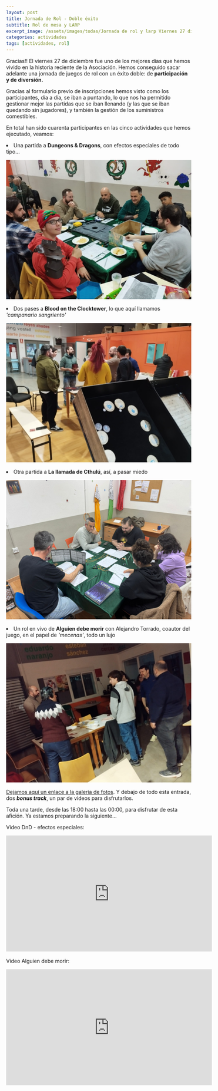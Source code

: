 ```yaml
---
layout: post
title: Jornada de Rol - Doble éxito
subtitle: Rol de mesa y LARP
excerpt_image: /assets/images/todas/Jornada de rol y larp Viernes 27 diciembre a partir de las 1800 ECJ Almendralejo.png
categories: actividades
tags: [actividades, rol]
---
```


Gracias!! El viernes 27 de diciembre fue uno de los mejores días que hemos vivido en la historia reciente de la Asociación. Hemos conseguido sacar adelante una jornada de juegos de rol con un éxito doble: de <b>participación y de diversión.</b>

Gracias al formulario previo de inscripciones hemos visto como los participantes, día a día, se iban a puntando, lo que nos ha permitido gestionar mejor las partidas que se iban llenando (y las que se iban quedando sin jugadores), y también la gestión de los suministros comestibles.

En total han sido cuarenta participantes en las cinco actividades que hemos ejecutado, veamos:


<li>Una partida a <b>Dungeons & Dragons</b>, con efectos especiales de todo tipo...</li>

![DnD](/assets/images/todas/DnD_2.jpeg)

<li>Dos pases a <b>Blood on the Clocktower</b>, lo que aquí llamamos <i>'campanario sangriento'</i></li>

![BloodTower](/assets/images/todas/grimorio.jpeg)

<li>Otra partida a <b>La llamada de Cthulú</b>, así, a pasar miedo</li>

![Chulu](/assets/images/todas/la_llamada_1.jpeg)

<li>Un rol en vivo de <b>Alguien debe morir</b> con Alejandro Torrado, coautor del juego, en el papel de <i>'mecenas'</i>, todo un lujo</li>

![alguien_debe_morir](/assets/images/todas/alguien_debe_morir_2.jpeg)


[Dejamos aquí un enlace a la galería de fotos](https://drive.google.com/drive/folders/14HGJwro6QAJPftv9yVKWka4LXCQ4znoO?usp=sharing). Y debajo de todo esta entrada, dos <b><i>bonus track</i></b>, un par de videos para disfrutarlos.

Toda una tarde, desde las 18:00 hasta las 00:00, para disfrutar de esta afición. Ya estamos preparando la siguiente...

Video DnD - efectos especiales:
<iframe width="560" height="315" src="https://www.youtube.com/embed/tUnOPQVXgC0?si=_Rc9ABVCFE1HCrrt" title="YouTube video player" frameborder="0" allow="accelerometer; autoplay; clipboard-write; encrypted-media; gyroscope; picture-in-picture; web-share" referrerpolicy="strict-origin-when-cross-origin" allowfullscreen></iframe>

Video Alguien debe morir:
<iframe width="560" height="315" src="https://www.youtube.com/embed/5b4ZZ1Jcj8U?si=0gOfboRv_XAz7Wz9" title="YouTube video player" frameborder="0" allow="accelerometer; autoplay; clipboard-write; encrypted-media; gyroscope; picture-in-picture; web-share" referrerpolicy="strict-origin-when-cross-origin" allowfullscreen></iframe>